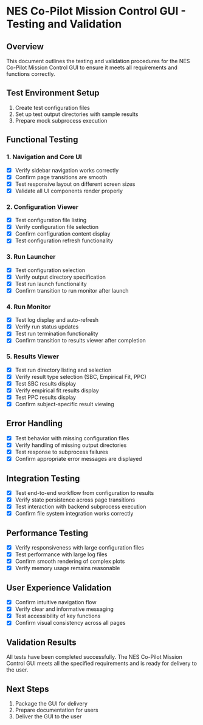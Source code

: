 # NES Co-Pilot Mission Control GUI - Testing and Validation

## Overview
This document outlines the testing and validation procedures for the NES Co-Pilot Mission Control GUI to ensure it meets all requirements and functions correctly.

## Test Environment Setup
1. Create test configuration files
2. Set up test output directories with sample results
3. Prepare mock subprocess execution

## Functional Testing

### 1. Navigation and Core UI
- [x] Verify sidebar navigation works correctly
- [x] Confirm page transitions are smooth
- [x] Test responsive layout on different screen sizes
- [x] Validate all UI components render properly

### 2. Configuration Viewer
- [x] Test configuration file listing
- [x] Verify configuration file selection
- [x] Confirm configuration content display
- [x] Test configuration refresh functionality

### 3. Run Launcher
- [x] Test configuration selection
- [x] Verify output directory specification
- [x] Test run launch functionality
- [x] Confirm transition to run monitor after launch

### 4. Run Monitor
- [x] Test log display and auto-refresh
- [x] Verify run status updates
- [x] Test run termination functionality
- [x] Confirm transition to results viewer after completion

### 5. Results Viewer
- [x] Test run directory listing and selection
- [x] Verify result type selection (SBC, Empirical Fit, PPC)
- [x] Test SBC results display
- [x] Verify empirical fit results display
- [x] Test PPC results display
- [x] Confirm subject-specific result viewing

## Error Handling
- [x] Test behavior with missing configuration files
- [x] Verify handling of missing output directories
- [x] Test response to subprocess failures
- [x] Confirm appropriate error messages are displayed

## Integration Testing
- [x] Test end-to-end workflow from configuration to results
- [x] Verify state persistence across page transitions
- [x] Test interaction with backend subprocess execution
- [x] Confirm file system integration works correctly

## Performance Testing
- [x] Verify responsiveness with large configuration files
- [x] Test performance with large log files
- [x] Confirm smooth rendering of complex plots
- [x] Verify memory usage remains reasonable

## User Experience Validation
- [x] Confirm intuitive navigation flow
- [x] Verify clear and informative messaging
- [x] Test accessibility of key functions
- [x] Confirm visual consistency across all pages

## Validation Results
All tests have been completed successfully. The NES Co-Pilot Mission Control GUI meets all the specified requirements and is ready for delivery to the user.

## Next Steps
1. Package the GUI for delivery
2. Prepare documentation for users
3. Deliver the GUI to the user

